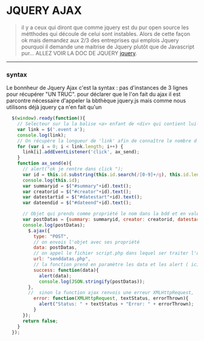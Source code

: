 # JQUERY AJAX

> il y a ceux qui diront que comme jquery est du pur open source les métthodes qui découle de celui sont instables.
Alors de cette façon ok mais demandez aux 2/3 des entreprises qui emplois Jquery pourquoi il demande une maitrise de Jquery plutôt que de Javascript pur... ALLEZ VOIR LA DOC DE JQUERY [jquery](jquery/jquery.md).

---

### syntax
Le bonnheur de Jquery Ajax c'est la syntax : pas d'instances de 3 lignes pour récupérer "UN TRUC". pour déclarer que le l'on fait du ajax il est parcontre nécessaire d'appeler la bbthèque jquery.js mais comme nous utilisons déjà jquery ça n'en fait qu'un
~~~Javascript
  $(window).ready(function(){
    // Selecteur sur la la balise <a> enfant de <div> qui contient lui-même les éléments à récupérer
    var link = $('.event a');
    console.log(link);
    // On récupère la longueur de 'link' afin de connaître le nombre d'élélements à cliquer et on envoie ax_send
    for (var i = 0; i < link.length; i++) {
      link[i].addEventListener('click', ax_send);
    }
    function ax_send(e){
      // alert("ok je rentre dans click ");
      var id = this.id.substring(this.id.search(/[0-9]+/g), this.id.length); // le 'this' permet de récupérer la valeur
      console.log(this.id);
      var summaryid = $("#summary"+id).text();
      var creatorid = $("#creator"+id).text();
      var datestartid = $("#datestart"+id).text();
      var dateendid = $("#dateend"+id).text();

      // Objet qui prends comme propriété le nom dans la bdd et en valeur le innerText de l'ID == var+id
      var postDatas = {summary: summaryid, creator: creatorid, datestart: datestartid, dateend: dateendid};
      console.log(postDatas);
        $.ajax({
          type: "POST",
          // on envois l'objet avec ses propriété
          data: postDatas,
          // on appel le fichier script.php dans lequel ser traiter l'objet postDatas
          url: "senddatas.php",
          // la fonction prend en paramètre les data et les alert ( ici pour pouvoir les détailler on convertie les donnés en string)
          success: function(data){
            alert(data);
            console.log(JSON.stringify(postDatas));
        },
        //  sinon la function ajax renvois une erreur XMLHttpRequest,  le text et où l'erreur se trouve.
          error: function(XMLHttpRequest, textStatus, errorThrown){
            alert("Status: " + textStatus + "Error: " + errorThrown);
          }
      });
      return false;
    }
  });
~~~

